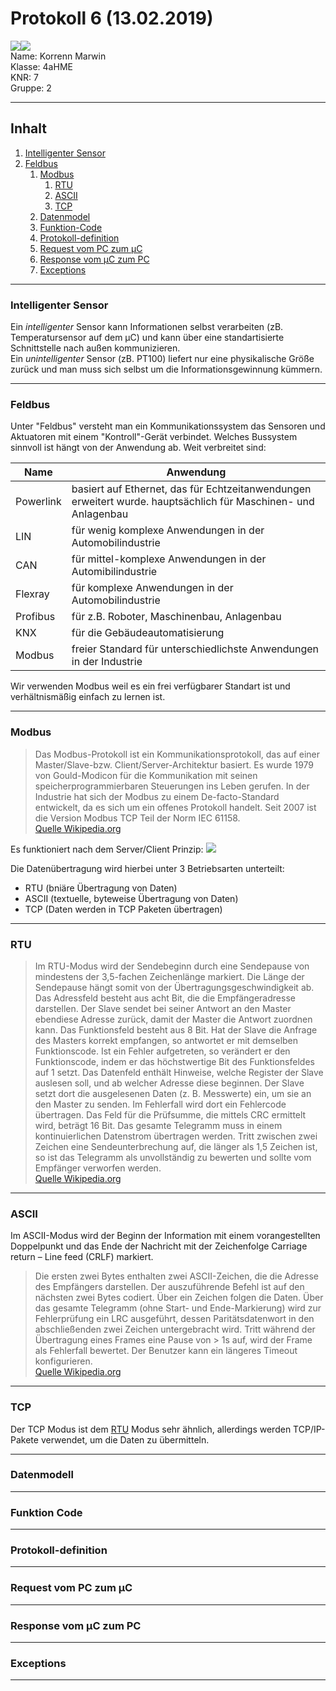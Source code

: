# Protokoll 6 (13.02.2019)

![](https://www.koerbler.com/neuigkeiten/wp-content/uploads/2013/03/htl-kaindorf.jpg)![](https://www.htl-kaindorf.at/images/startpage/logoMecha.png)   
Name: Korrenn Marwin  
Klasse: 4aHME  
KNR: 7  
Gruppe: 2

---

## Inhalt 
1. [Intelligenter Sensor](#intelligenter-sensor)  
1. [Feldbus](#feldbus)  
   1. [Modbus](#modbus)  
      1. [RTU](#rtu)  
      1. [ASCII](#ascii)  
      1. [TCP](#TCP)  
   1. [Datenmodel](#datenmodel)  
   1. [Funktion-Code](#funktion-code)  
   1. [Protokoll-definition](#protokoll-definition)  
   1. [Request vom PC zum µC](#request-vom-pc-zum-µc)  
   1. [Response vom µC zum PC](#response-vom-µc-zum-pc)  
   1. [Exceptions](#exceptions)  
  
---
  
### Intelligenter Sensor  
Ein *intelligenter* Sensor kann Informationen selbst verarbeiten (zB. Temperatursensor auf dem µC) und kann über eine standartisierte Schnittstelle nach außen kommunizieren.  
Ein *unintelligenter* Sensor (zB. PT100) liefert nur eine physikalische Größe zurück und man muss sich selbst um die Informationsgewinnung kümmern.  

---
  
### Feldbus  
Unter "Feldbus" versteht man ein Kommunikationssystem das Sensoren und Aktuatoren mit einem "Kontroll"-Gerät verbindet. Welches Bussystem sinnvoll ist hängt von der Anwendung ab. Weit verbreitet sind:  

Name | Anwendung |
------------|--------------------------------------------------------------------------------------------------------------
Powerlink | basiert auf Ethernet, das für Echtzeitanwendungen erweitert wurde. hauptsächlich für Maschinen- und Anlagenbau
LIN | für wenig komplexe Anwendungen in der Automobilindustrie
CAN | für mittel-komplexe Anwendungen in der Automibilindustrie
Flexray | für komplexe Anwendungen in der Automobilindustrie
Profibus | für z.B. Roboter, Maschinenbau, Anlagenbau
KNX | für die Gebäudeautomatisierung
Modbus | freier Standard für unterschiedlichste Anwendungen in der Industrie

Wir verwenden Modbus weil es ein frei verfügbarer Standart ist und verhältnismäßig einfach zu lernen ist.

---
  
### Modbus  
> Das Modbus-Protokoll ist ein Kommunikationsprotokoll, das auf einer Master/Slave-bzw. Client/Server-Architektur basiert. Es wurde 1979 von Gould-Modicon für die Kommunikation mit seinen speicherprogrammierbaren Steuerungen ins Leben gerufen. In der Industrie hat sich der Modbus zu einem De-facto-Standard entwickelt, da es sich um ein offenes Protokoll handelt. Seit 2007 ist die Version Modbus TCP Teil der Norm IEC 61158.  
[Quelle Wikipedia.org](https://de.wikipedia.org/wiki/Modbus)  

Es funktioniert nach dem Server/Client Prinzip:
![](https://github.com/HTLMechatronics/m15-la1-sx/blob/muranm15/ModbusServerClient.png)  

Die Datenübertragung wird hierbei unter 3 Betriebsarten unterteilt: 
* RTU (bniäre Übertragung von Daten)  
* ASCII (textuelle, byteweise Übertragung von Daten)  
* TCP (Daten werden in TCP Paketen übertragen)  
---
  
### RTU
> Im RTU-Modus wird der Sendebeginn durch eine Sendepause von mindestens der 3,5-fachen Zeichenlänge markiert. Die Länge der Sendepause hängt somit von der Übertragungsgeschwindigkeit ab. Das Adressfeld besteht aus acht Bit, die die Empfängeradresse darstellen. Der Slave sendet bei seiner Antwort an den Master ebendiese Adresse zurück, damit der Master die Antwort zuordnen kann. Das Funktionsfeld besteht aus 8 Bit. Hat der Slave die Anfrage des Masters korrekt empfangen, so antwortet er mit demselben Funktionscode. Ist ein Fehler aufgetreten, so verändert er den Funktionscode, indem er das höchstwertige Bit des Funktionsfeldes auf 1 setzt. Das Datenfeld enthält Hinweise, welche Register der Slave auslesen soll, und ab welcher Adresse diese beginnen. Der Slave setzt dort die ausgelesenen Daten (z. B. Messwerte) ein, um sie an den Master zu senden. Im Fehlerfall wird dort ein Fehlercode übertragen. Das Feld für die Prüfsumme, die mittels CRC ermittelt wird, beträgt 16 Bit. Das gesamte Telegramm muss in einem kontinuierlichen Datenstrom übertragen werden. Tritt zwischen zwei Zeichen eine Sendeunterbrechung auf, die länger als 1,5 Zeichen ist, so ist das Telegramm als unvollständig zu bewerten und sollte vom Empfänger verworfen werden.  
[Quelle Wikipedia.org](https://de.wikipedia.org/wiki/Modbus) 
  
---
  
### ASCII  
Im ASCII-Modus wird der Beginn der Information mit einem vorangestellten Doppelpunkt und das Ende der Nachricht mit der Zeichenfolge Carriage return – Line feed (CRLF) markiert.  

> Die ersten zwei Bytes enthalten zwei ASCII-Zeichen, die die Adresse des Empfängers darstellen. Der auszuführende Befehl ist auf den nächsten zwei Bytes codiert. Über ein Zeichen folgen die Daten. Über das gesamte Telegramm (ohne Start- und Ende-Markierung) wird zur Fehlerprüfung ein LRC ausgeführt, dessen Paritätsdatenwort in den abschließenden zwei Zeichen untergebracht wird. Tritt während der Übertragung eines Frames eine Pause von > 1s auf, wird der Frame als Fehlerfall bewertet. Der Benutzer kann ein längeres Timeout konfigurieren.  
[Quelle Wikipedia.org](https://de.wikipedia.org/wiki/Modbus) 

---
  
### TCP  
Der TCP Modus ist dem [RTU](#rtu) Modus sehr ähnlich, allerdings werden TCP/IP-Pakete verwendet, um die Daten zu übermitteln. 
  
---
  

### Datenmodell  
  
  
---
  
### Funktion Code  
  
  
---
  
### Protokoll-definition
  
  
---
  
### Request vom PC zum µC  
  
  
---
  
### Response vom µC zum PC  
  
  
---
  
### Exceptions  
  
  
---
